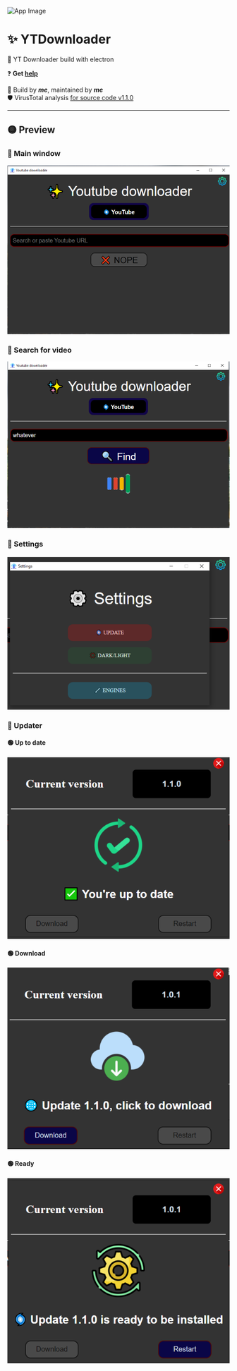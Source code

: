 ![App Image](./src/images/icon.ico)

# ✨ YTDownloader
🎉 YT Downloader build with electron

❓ **Get [help](https://github.com/Bajojajo-xD/YTDownloader/blob/v1.1.0/HELP.md)**

🧶 Build by ***me***, maintained by ***me*** <br />
🛡️ VirusTotal analysis [for source code v1.1.0](https://www.virustotal.com/gui/url/7beeefd6b62b55591f839d4f8614ed6cfcbede88fc9799ae4800210ff12252f1/detection)

<hr />

## 🟡 Preview
### 🔵 Main window
![Main window](./preview/main.png)
### 🔵 Search for video
![Searching for video](./preview/searching.png)
### 🔵 Settings
![Settings](./preview/settings.png)
### 🔵 Updater
#### 🟢 Up to date
![Downloading update](./preview/updater-up-to-date.png)
#### 🟢 Download
![Downloading update](./preview/updater-download.png)
#### 🟢 Ready
![Update ready](./preview/updater-ready.png)



